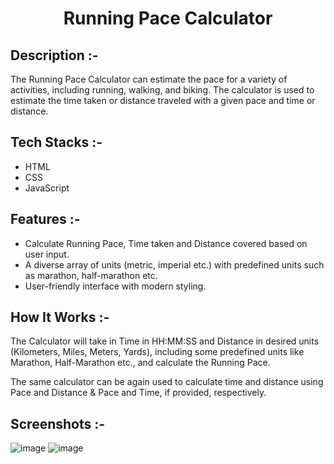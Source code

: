 # <p align="center">Running Pace Calculator</p>

## Description :-

The Running Pace Calculator can estimate the pace for a variety of activities, including running, walking, and biking. The calculator is used to estimate the time taken or distance traveled with a given pace and time or distance.

## Tech Stacks :-

- HTML
- CSS
- JavaScript

## Features :-

- Calculate Running Pace, Time taken and Distance covered based on user input.
- A diverse array of units (metric, imperial etc.) with predefined units such as marathon, half-marathon etc.
- User-friendly interface with modern styling.

## How It Works :-

The Calculator will take in Time in HH:MM:SS and Distance in desired units (Kilometers, Miles, Meters, Yards), including some predefined units like Marathon, Half-Marathon etc., and calculate the Running Pace.

The same calculator can be again used to calculate time and distance using Pace and Distance & Pace and Time, if provided, respectively.

## Screenshots :-

![image]()
![image]()
